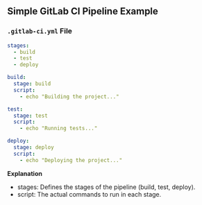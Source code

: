 ## Simple GitLab CI Pipeline Example

### `.gitlab-ci.yml` File
```yaml
stages:
  - build
  - test
  - deploy

build:
  stage: build
  script:
    - echo "Building the project..."

test:
  stage: test
  script:
    - echo "Running tests..."

deploy:
  stage: deploy
  script:
    - echo "Deploying the project..."

```

**Explanation**
- stages: Defines the stages of the pipeline (build, test, deploy).
- script: The actual commands to run in each stage.